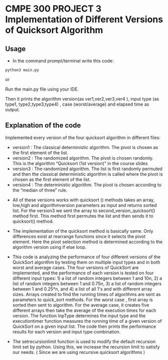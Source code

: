 # CMPE 300 PROJECT 3 Implementation of Different Versions of Quicksort Algorithm

## Usage

- In the command prompt/terminal write this code:

 ` python3 main.py ` 

or 

Run the main.py file using your IDE.

Then it prints the algorithm version(as ver1,ver2,ver3,ver4 ), input type (as type1, type2,type3,type4) , case (worst/average) and elapsed time as output.


## Explanation of the code

Implemented every version of the four quicksort algorithm in different files:

* version1 : The classical deterministic algorithm. The pivot is chosen as the first element of the list. 
* version2 : The randomized algorithm. The pivot is chosen randomly. This is the algorithm  “Quicksort (1st version)” in the course slides
* version3 : The randomized algorithm. The list is first randomly permuted and then the classical deterministic algorithm is called where the pivot is chosen as the first element of the list.
* version4 : The deterministic algorithm. The pivot is chosen according to the “median of three”  rule.

- All of these versions works with quicksort () methods takes an array, low,high and algorithmversion parameters as input and returns sorted list. For the version3 we sent the array to second_version_quicksort() method first. This method first permutes the list and then sends it to quicksort() method.

- The implementation of the quicksort method is basically same. Only differences exist at rearrange functions since it selects the pivot element. Here the pivot selection method is determined according to the algorithm version using if else loop.

- This code is analyzing the performance of four different versions of the QuickSort algorithm by testing them on multiple input types and in both worst and average cases. The four versions of QuickSort are implemented, and the performance of each version is tested on four different input types: 1) a list of random integers between 1 and 10n, 2) a list of random integers between 1 and 0.75n, 3) a list of random integers between 1 and 0.25*n, and 4) a list of all 1's and with different array sizes. Arrays created to find the running times of algorithms are sent as parameters to quick_sort methods. For the worst case , first array is sorted then sent to algorithm. For the average case, it creates five different arrays then take the average of the execution times for each version. The function InpType determines the input type and the executiontimer function measures the running time of a given version of QuickSort on a given input list. The code then prints the performance results for each version and input type combination.

- The setrecursionlimit function is used to modify the default recursion limit set by python. Using this, we increase the recursion limit to satisfy our needs. ( Since we are using recursive quicksort algorithms )
